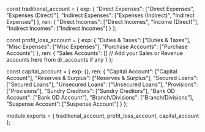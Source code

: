 const traditional_account = {
  exp: {
    "Direct Expenses": ["Direct Expenses", "Expenses (Direct)"],
    "Indirect Expenses": ["Expenses (Indirect)", "Indirect Expenses"]
  },
  ren: {
    "Direct Incomes": ["Direct Incomes", "Income (Direct)"],
    "Indirect Incomes": ["Indirect Incomes"]
  }
};

const profit_loss_account = {
  exp: {
    "Duties & Taxes": ["Duties & Taxes"],
    "Misc Expenses": ["Misc Expenses"],
    "Purchase Accounts": ["Purchase Accounts"]
  },
  ren: {
    "Sales Accounts": [] // Add your Sales or Revenue accounts here from dr_accounts if any
  }
};

const capital_account = {
  exp: {},
  ren: {
    "Capital Account": ["Capital Account"],
    "Reserves & Surplus": ["Reserves & Surplus"],
    "Secured Loans": ["Secured Loans"],
    "Unsecured Loans": ["Unsecured Loans"],
    "Provisions": ["Provisions"],
    "Sundry Creditors": ["Sundry Creditors"],
    "Bank OD Account": ["Bank OD Account"],
    "Branch/Divisions": ["Branch/Divisions"],
    "Suspense Account": ["Suspense Account"]
  }
};

module.exports = { traditional_account, profit_loss_account, capital_account };
